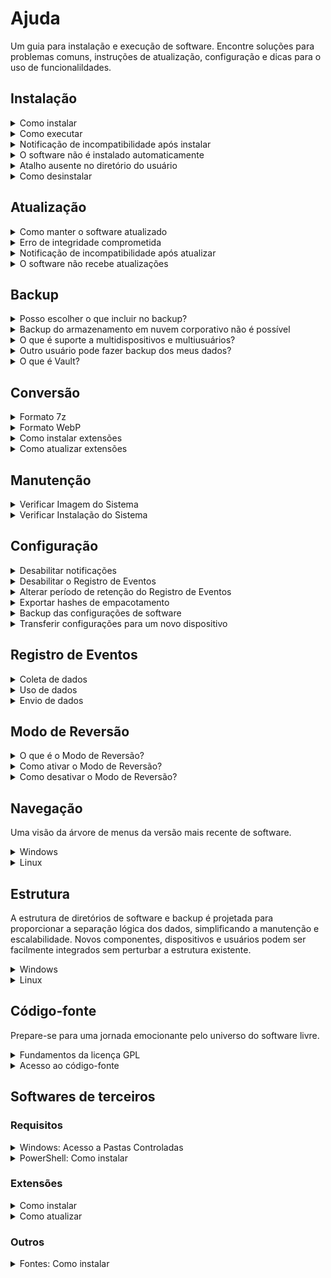 # Ajuda

Um guia para instalação e execução de software. Encontre soluções para problemas comuns, instruções de atualização, configuração e dicas para o uso de funcionalildades.

## Instalação

<details>
<summary>Como instalar</summary>

- Windows
    - Baixe e descomprima o pacote
    - Abra o PowerShell
    - Habilite a execução de scripts `Set-ExecutionPolicy RemoteSigned -Scope CurrentUser -Force`
    - Desbloqueie o script `Get-Item Workflow.ps1 | Unblock-File`
    - Execute `.\Workflow.ps1`
- Linux
    - Baixe e descomprima o pacote
    - Abra o PowerShell `pwsh`
    - Execute `./Workflow.ps1`

</details>

<details>
<summary>Como executar</summary>

- Windows
    - Abra o PowerShell
    - Navegue até a pasta inicial `Set-Location $Home`
    - Execute `.\Workflow.ps1`
- Linux
    - Abra o PowerShell `pwsh`
    - Navegue até a pasta inicial `Set-Location $Home`
    - Execute `./Workflow.ps1`

</details>

<details>
<summary>Notificação de incompatibilidade após instalar</summary>

O software verifica diversas informações do ambiente para garantir que seja executado em um cenário mínimo de compatibilidade. Verifique os requisitos de sistema na página de download e tente novamente após resolver a incompatibilidade.

</details>

<details>
<summary>O software não é instalado automaticamente</summary>

Você está executando uma versão de software sem suporte. Utilize a versão mais recente para prosseguir. Verifique [Evolução][Evolução] e [Política de Suporte][Política de Suporte] para mais informações.

</details>

<details>
<summary>Atalho ausente no diretório do usuário</summary>

Se o atalho `Workflow.ps1` estiver ausente no diretório `$Home`, verifique o tópico **Acesso a Pastas Controladas** na seção **Software de Terceiros**. Em seguida execute Workflow manualmente a partir do diretório de instalação de software. O atalho será recriado automaticamente. Verifique a seção **Estrutura** para mais informações.

</details>

<details>
<summary>Como desinstalar</summary>

Siga para `Configurações` `>` `Desinstalar`

</details>

## Atualização

<details>
<summary>Como manter o software atualizado</summary>

Mantenha-se online e execute o software mensalmente para receber atualizações automáticas.

</details>

<details>
<summary>Erro de integridade comprometida</summary>

Esse erro pode ocorrer em diferentes situações e resulta nos seguintes efeitos:
- Instalação ou atualização de software: pacotes inválidos não serão aplicados.
- Alteração ilegal no algoritmo: a integridade de software é restaurada automaticamente.
- Alterações indevidas no arquivo de backup: você será notificado e poderá realizar o backup novamente.

</details>

<details>
<summary>Notificação de incompatibilidade após atualizar</summary>

Verifique os requisitos de sistema na página de download e tente novamente após resolver a incompatibilidade.

</details>

<details>
<summary>O software não recebe atualizações</summary>

Se o software não foi executado por um longo período, pode ter perdido suporte e está impossibilitado de receber atualizações automaticamente. Prossiga com a desinstalação manual e a instalação da versão de software mais recente.

</details>

## Backup

<details>
<summary>Posso escolher o que incluir no backup?</summary>

Sim. Siga para `Configurações` `>` `Backup` `>` `Conteúdo`

</details>

<details>
<summary>Backup do armazenamento em nuvem corporativo não é possível</summary>

Contas corporativas podem ter estruturas diferentes das contas pessoais, o que pode impedir a inclusão no backup.

</details>

<details>
<summary>O que é suporte a multidispositivos e multiusuários?</summary>

Permite adicionar backups de vários dispositivos e usuários na mesma estrutura de backup.

</details>

<details>
<summary>Outro usuário pode fazer backup dos meus dados?</summary>

Não. Workflow opera em nível de usuário, impedindo que outros acessem seus dados locais. No entanto, observe que o backup de dados não é criptografado. É importante garantir que os drives de backup e réplica sejam armazenados de forma segura para proteger seus dados contra acesso não autorizado.

</details>

<details>
<summary>O que é Vault?</summary>

O Vault é uma pasta dentro do diretório do usuário para armazenar informações que podem ser incluídas no backup. Recomenda-se adicioná-la ao **Acesso a Pastas Controladas** nas configurações de segurança do Windows.

</details>

## Conversão

<details>
<summary>Formato 7z</summary>

7z é um formato moderno e eficiente que utiliza algoritmos avançados, como o LZMA e o LZMA2, para oferecer uma compressão de alta performance e reduzir significativamente o tamanho dos arquivos. Com filtros avançados e compressão sólida – que agrupa arquivos semelhantes para uma compactação mais otimizada – além do suporte à tecnologia multi-threading, o 7z acelera todo o processo, mesmo com arquivos de grande volume. Por ser um formato aberto e gratuito, ele reúne performance e flexibilidade em uma única solução. [Saiba mais][7Zip].

</details>

<details>
<summary>Formato WebP</summary>

WebP é um formato moderno e versátil que oferece compressão lossless, resultando em arquivos menores sem perda de qualidade. Suporta transparência e animações, substituindo de forma eficiente formatos tradicionais como BMP, TIFF, PNG e GIF. Por ser um formato aberto e gratuito, não há custos com licenciamento ou royalties. Além disso, seu amplo suporte em sistemas operacionais, navegadores e ferramentas de edição o torna uma escolha inteligente em comparação com formatos mais recentes. [Saiba mais][WebP].

> O suporte ao formato JPEG foi removido na versão **25.06.0** pois não foram identificados ganhos reais em eficiência de compressão.

> O suporte aos formatos AVIF e JXL foi postergado devido ao custo computacional elevado e/ou baixa compatibilidade dos sistemas operacionais.

</details>

<details>
<summary>Como instalar extensões</summary>

Verifique como instalar extensões na seção **Softwares de Terceiros**.

> As extensões foram movidas para a estrutura de diretórios de software em ambiente **Linux** na versão **25.05.0**. Workflow não utilizará os binários das extensões disponíveis no `$PATH` do sistema, com exceção da extensão FFmpeg. Essa mudança permite um controle preciso de instalação, atualização e versionamento de extensões a partir do repositório ou site oficial, sem interferir nos binários instalados via APT e reduzindo a necessidade de elevação de privilégios para a instalação de softwares adicionais.

</details>

<details>

<summary>Como atualizar extensões</summary>

Verifique como instalar extensões na seção **Softwares de Terceiros**.

</details>

## Manutenção

<details>
<summary>Verificar Imagem do Sistema</summary>

- Verificar: Aciona o DISM (Deployment Imaging Service and Management Tool) para analisar a integridade da imagem do sistema, buscando possíveis corrupções.

- Reparar: Aciona o DISM para reparar automaticamente a integridade da imagem do sistema utilizando arquivos de reparo disponíveis localmente ou baixando-os dos servidores da Microsoft.

> A disponibilidade de recursos e funcionalidades pode variar conforme a plataforma.

</details>

<details>
<summary>Verificar Instalação do Sistema</summary>

- Verificar: Aciona o SFC (System File Checker) para analisar e reparar arquivos de sistema corrompidos ou ausentes a partir de uma cópia em cache disponível em uma área protegida do sistema.

- Consolidar: Aciona o DISM para limpar e otimizar a imagem do sistema, removendo componentes obsoletos e versões antigas, liberando espaço de armazenamento e melhorando a eficiência geral do sistema.

> A disponibilidade de recursos e funcionalidades pode variar conforme a plataforma.

</details>

## Configuração

<details>
<summary>Desabilitar notificações</summary>

Siga para `Configurações` `>` `Notificações`

</details>

<details>
<summary>Desabilitar o Registro de Eventos</summary>

Siga para `Configurações` `>` `Registro de Eventos` `>` `Estado`

</details>

<details>
<summary>Alterar período de retenção do Registro de Eventos</summary>

Siga para `Configurações` `>` `Registro de Eventos` `>` `Período de Retenção`

</details>

<details>
<summary>Exportar hashes de empacotamento</summary>

Habilite o Registro de Eventos para exportar hashes de empacotamento.

</details>

<details>
<summary>Backup das configurações de software</summary>

- Windows
    - Siga para `Configurações` `>` `Gerenciar` `>` `Exportar`
    - Utilize `WIN+R` e acesse `%UserProfile%\Downloads`
    - Faça backup de `WorkflowSettingsBackup.json`
- Linux
    - Siga para `Configurações` `>` `Gerenciar` `>` `Exportar`
    - Utilize `ALT+F2` e acesse `~/Downloads`
    - Faça backup de `WorkflowSettingsBackup.json`

</details>

<details>
<summary>Transferir configurações para um novo dispositivo</summary>

- Windows
    - No dispositivo antigo:
        - Siga para `Configurações` `>` `Gerenciar` `>` `Exportar`
        - Utilize `WIN+R` e acesse `%UserProfile%\Downloads`
        - Copie o arquivo `WorkflowSettingsBackup.json`
    - No dispositivo novo:
        - Instale o software
        - Utilize `WIN+R` e acesse `%UserProfile%\Downloads`
        - Cole o arquivo `WorkflowSettingsBackup.json`
        - Siga para `Configurações` `>` `Gerenciar` `>` `Importar`
- Linux
    - No dispositivo antigo:
        - Siga para `Configurações` `>` `Gerenciar` `>` `Exportar`
        - Utilize `ALT+F2` e acesse `~/Downloads`
        - Copie o arquivo `WorkflowSettingsBackup.json`
    - No dispositivo novo:
        - Instale o software
        - Utilize `ALT+F2` e acesse `~/Downloads`
        - Cole o arquivo `WorkflowSettingsBackup.json`
        - Siga para `Configurações` `>` `Gerenciar` `>` `Importar`

> Informações de identificação e segurança não podem ser transferidas.

</details>

## Registro de Eventos

<details>
<summary>Coleta de dados</summary>

O Registro de Eventos coleta e armazena localmente informações sobre o ambiente, usuário e a execução do software. Esses dados são automaticamente excluídos conforme a Política de Retenção. O usuário pode desativar o Registro de Eventos ou ajustar o período de retenção nas configurações.

</details>

<details>
<summary>Uso de dados</summary>

Os dados do Registro de Eventos permitem identificar padrões de uso, ajudam a monitorar o desempenho, diagnosticar problemas e manter a cronologia das atividades de software, facilitando a análise retroativa e a recuperação de informações.

</details>

<details>
<summary>Envio de dados</summary>

Nenhum dado é enviado para a internet.

</details>

## Modo de Reversão

<details>
<summary>O que é o Modo de Reversão?</summary>

Protege suas configurações ao executar versões anteriores de software. Todas as alterações são descartadas ao encerrar.

</details>

<details>
<summary>Como ativar o Modo de Reversão?</summary>

Ativado automaticamente ao executar uma versão anterior.

</details>

<details>
<summary>Como desativar o Modo de Reversão?</summary>

Não é possível desativá-lo manualmente.

</details>

## Navegação

Uma visão da árvore de menus da versão mais recente de software.

<details>
<summary>Windows</summary>

```
Home
├─ Backup
│   ├─ Iniciar
│   ├─ Replicar
│   └─ Restaurar
├─ Conversão
│   └─ Pacotes
├─ Diagnóstico
│   ├─ Relatório da Bateria
│   ├─ Verificar Saúde do Drive
│   └─ Verificar Sistema de Arquivos
├─ Manutenção
│   ├─ Gerenciar Aplicativos
│   │   ├─ Listar
│   │   ├─ Atualizar
│   │   ├─ Importar
│   │   └─ Exportar
│   ├─ Desfragmentar
│   │   ├─ Analisar
│   │   ├─ Otimizar
│   │   └─ Trim
│   ├─ Gerenciar Administrador
│   │   ├─ Ativar
│   │   └─ Desativar
│   ├─ Verificar Imagem do Sistema
│   │   ├─ Verificar
│   │   └─ Reparar
│   └─ Verificar Instalação do Sistema
│       ├─ Verificar
│       └─ Consolidar
├─ Configurações
│   ├─ Backup
│   │   ├─ Parâmetros
│   │   │   ├─ Diretório de Backup
│   │   │   ├─ Diretório de Réplica
│   │   │   ├─ Diretório de Restauração
│   │   │   ├─ Período de Retenção
│   │   │   ├─ Nível de Compressão
│   │   │   └─ Replicação Automática
│   │   └─ Conteúdo
│   │       ├─ Usuário
│   │       │   ├─ Desktop
│   │       │   ├─ Documentos
│   │       │   ├─ Imagens
│   │       │   ├─ Vídeos
│   │       │   ├─ Músicas
│   │       │   ├─ Downloads
│   │       │   ├─ Vault
│   │       │   ├─ Projetos
│   │       │   └─ Softwares
│   │       ├─ Nuvem
│   │       │   ├─ OneDrive
│   │       │   ├─ Google Drive
│   │       │   ├─ iCloud Drive
│   │       │   └─ Dropbox
│   │       └─ Sistema
│   │           ├─ Fontes
│   │           └─ Drivers
│   ├─ Conversão
│   │   ├─ Diretório de Conversão
│   │   └─ Preservar Originais
│   ├─ Interface
│   │   ├─ Cor Primária
│   │   ├─ Cor Secundária
│   │   └─ Cor Terciária
│   ├─ Notificações
│   │   ├─ Software
│   │   ├─ Backup
│   │   ├─ Conversão
│   │   ├─ Diagnóstico
│   │   └─ Manutenção
│   ├─ Registro de Eventos
│   │   ├─ Estado
│   │   ├─ Período de Retenção
│   │   └─ Exibir
│   ├─ Extensões
│   │   ├─ Instalar
│   │   ├─ Atualizar
│   │   └─ Desinstalar
│   ├─ Empacotar
│   ├─ Gerenciar
│   │   ├─ Importar
│   │   ├─ Exportar
│   │   └─ Redefinir
│   ├─ Atualizar
│   │   └─ Estado
│   └─ Desinstalar
├─ Sobre
└─ Encerrar
```

</details>

<details>
<summary>Linux</summary>

```
Home
├─ Backup
│   ├─ Iniciar
│   ├─ Replicar
│   └─ Restaurar
├─ Conversão
│   ├─ Pacotes
│   └─ Imagens
├─ Diagnóstico
│   └─ Relatório da Bateria
├─ Manutenção
│   ├─ Gerenciar Aplicativos
│   │   ├─ Listar
│   │   ├─ Atualizar
│   │   └─ Exportar
│   └─ Desfragmentar
│       ├─ Analisar
│       ├─ Otimizar
│       └─ Trim
├─ Configurações
│   ├─ Backup
│   │   ├─ Parâmetros
│   │   │   ├─ Diretório de Backup
│   │   │   ├─ Diretório de Réplica
│   │   │   ├─ Diretório de Restauração
│   │   │   ├─ Período de Retenção
│   │   │   ├─ Nível de Compressão
│   │   │   └─ Replicação Automática
│   │   └─ Conteúdo
│   │       ├─ Usuário
│   │       │   ├─ Desktop
│   │       │   ├─ Documentos
│   │       │   ├─ Imagens
│   │       │   ├─ Vídeos
│   │       │   ├─ Músicas
│   │       │   ├─ Downloads
│   │       │   ├─ Vault
│   │       │   ├─ Projetos
│   │       │   └─ Softwares
│   │       ├─ Nuvem
│   │       │   └─ Dropbox
│   │       └─ Sistema
│   │           └─ Fontes
│   ├─ Conversão
│   │   ├─ Diretório de Conversão
│   │   └─ Preservar Originais
│   ├─ Interface
│   │   ├─ Cor Primária
│   │   ├─ Cor Secundária
│   │   └─ Cor Terciária
│   ├─ Notificações
│   │   ├─ Software
│   │   ├─ Backup
│   │   ├─ Conversão
│   │   ├─ Diagnóstico
│   │   └─ Manutenção
│   ├─ Registro de Eventos
│   │   ├─ Estado
│   │   ├─ Período de Retenção
│   │   └─ Exibir
│   ├─ Extensões
│   │   ├─ Instalar
│   │   ├─ Atualizar
│   │   └─ Desinstalar
│   ├─ Empacotar
│   ├─ Gerenciar
│   │   ├─ Importar
│   │   ├─ Exportar
│   │   └─ Redefinir
│   ├─ Atualizar
│   │   └─ Estado
│   └─ Desinstalar
├─ Sobre
└─ Encerrar
```

</details>

## Estrutura

A estrutura de diretórios de software e backup é projetada para proporcionar a separação lógica dos dados, simplificando a manutenção e escalabilidade. Novos componentes, dispositivos e usuários podem ser facilmente integrados sem perturbar a estrutura existente.

<details>
<summary>Windows</summary>

### Software

```
[Usuário] ─┐
           └─ AppData ─┐
                       └─ Local ─┐
                                 └─ DC ─┐                                 | Diretório raiz
                                        └─ Workflow ─┐                    | Diretório de instalação
                                                     ├─ Software          | Diretório de software
                                                     ├─ Extensions        | Diretório de extensões
                                                     ├─ Events            | Diretório de registro de eventos
                                                     └─ Cache             | Diretório de armazenamento temporário
```

### Backup

```
[Drive] ─┐
         └─ Workflow ─┐                                                   | Diretório raiz
                      └─ [Dispositivo] ─┐                                 | Diretório de controle
                                        └─ [Usuário] ─┐                   | Diretório de controle
                                                      └─ {+}              | Dados
```

</details>

<details>
<summary>Linux</summary>

### Software

```
[Usuário] ─┐
           └─ .DC ─┐                                                      | Diretório raiz
                   └─ Workflow ─┐                                         | Diretório de instalação
                                ├─ Software                               | Diretório de software
                                ├─ Extensions                             | Diretório de extensões
                                ├─ Events                                 | Diretório de registro de eventos
                                └─ Cache                                  | Diretório de armazenamento temporário
```

### Backup

```
[Drive] ─┐
         └─ Workflow ─┐                                                   | Diretório raiz
                      └─ [Dispositivo] ─┐                                 | Diretório de controle
                                        └─ [Usuário] ─┐                   | Diretório de controle
                                                      └─ {+}              | Dados
```

</details>

## Código-fonte

Prepare-se para uma jornada emocionante pelo universo do software livre.

<details>
<summary>Fundamentos da licença GPL</summary>

- **Liberdade 0:** Execute o software como quiser, para qualquer finalidade.
- **Liberdade 1:** Explore e ajuste o software conforme suas necessidades.
- **Liberdade 2:** Compartilhe o software para ajudar outras pessoas.
- **Liberdade 3:** Melhore o software e compartilhe suas inovações com a comunidade.

> Verifique [SPDX.org][SPDX.org] para mais informações.

</details>

<details>
<summary>Acesso ao código-fonte</summary>

- Baixe a versão mais recente de software do repositório.
- Extraia o conteúdo do pacote com um software compatível.
- Abra o arquivo de software `ps1` em um IDE.
- Aproveite a experiência!

</details>

## Softwares de terceiros

### Requisitos

<details>
<summary>Windows: Acesso a Pastas Controladas</summary>

Alguns recursos precisam de acesso a pastas de usuário ou aplicativos. Adicione o PowerShell e o 7-Zip ao Acesso a Pastas Controladas nas configurações de segurança do Windows.

</details>

<details>
<summary>PowerShell: Como instalar</summary>

- Windows
    - Abra o terminal
    - Instale o pacote `winget install --id Microsoft.PowerShell --source winget`

- Linux
    - Abra o terminal
    - Instale o pacote `snap install powershell`

> Pode requerer elevação de privilégios

</details>

### Extensões

<details>
<summary>Como instalar</summary>

Siga para `Configurações` `>` `Extensões` `>` `Instalar`

> Pode requerer elevação de privilégios

</details>

<details>
<summary>Como atualizar</summary>

Siga para `Configurações` `>` `Extensões` `>` `Atualizar`

> Pode requerer elevação de privilégios

</details>

### Outros

<details>
<summary>Fontes: Como instalar</summary>

Para um design agradável, moderno e sofisticado no terminal, prefira a fonte [JetBrains Mono][JetBrains Mono]. Adicionalmente você pode utilizar [Cascadia Code][Cascadia Code], [Ubuntu Family][Ubuntu Family] ou [Noto Sans Mono][Noto Sans Mono].

- Windows
    - Método 1
        - Clique com o botão direito do mouse no arquivo de fonte
        - Clique em Instalar
    - Método 2 (Windows 10 ou superior)
        - Copie a fonte para o diretório do sistema `C:\Windows\Fonts`
- Linux
    - Método 1
        - Clique com o botão direito do mouse no arquivo de fonte
        - Clique em Instalar
    - Método 2
        - Copie a fonte para o diretório do sistema `sudo cp * /usr/local/share/fonts`
        - Atualize o cache de fontes do sistema `sudo fc-cache --force --verbose`

</details>

[Evolução]: /Evolution.md
[Política de Suporte]: /Policies.md
[7zip]: https://www.7-zip.org/7z.html
[WebP]: https://developers.google.com/speed/webp
[SPDX.org]: https://spdx.org/licenses/GPL-3.0-or-later.html
[JetBrains Mono]: https://github.com/JetBrains/JetBrainsMono
[Cascadia Code]: https://github.com/microsoft/cascadia-code
[Ubuntu Family]: https://design.ubuntu.com/font
[Noto Sans Mono]: https://fonts.google.com/noto/specimen/Noto+Sans+Mono